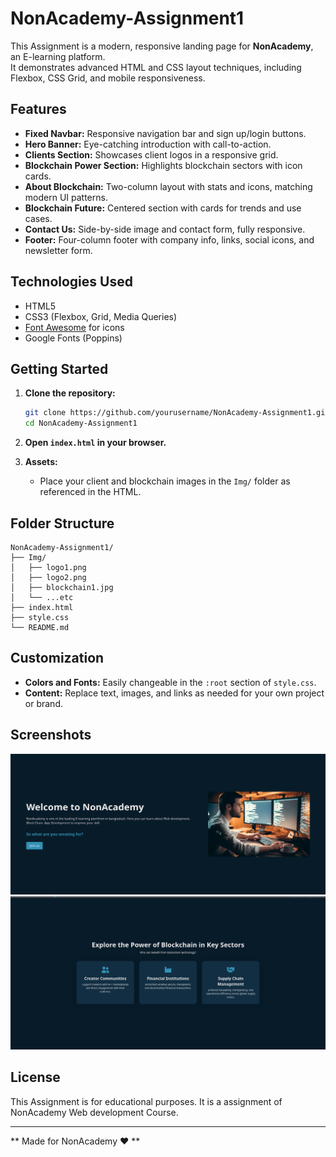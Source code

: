 # NonAcademy-Assignment1

This Assignment is a modern, responsive landing page for **NonAcademy**, an E-learning platform.  
It demonstrates advanced HTML and CSS layout techniques, including Flexbox, CSS Grid, and mobile responsiveness.

## Features

- **Fixed Navbar:** Responsive navigation bar and sign up/login buttons.
- **Hero Banner:** Eye-catching introduction with call-to-action.
- **Clients Section:** Showcases client logos in a responsive grid.
- **Blockchain Power Section:** Highlights blockchain sectors with icon cards.
- **About Blockchain:** Two-column layout with stats and icons, matching modern UI patterns.
- **Blockchain Future:** Centered section with cards for trends and use cases.
- **Contact Us:** Side-by-side image and contact form, fully responsive.
- **Footer:** Four-column footer with company info, links, social icons, and newsletter form.

## Technologies Used

- HTML5
- CSS3 (Flexbox, Grid, Media Queries)
- [Font Awesome](https://fontawesome.com/) for icons
- Google Fonts (Poppins)

## Getting Started

1. **Clone the repository:**
   ```bash
   git clone https://github.com/yourusername/NonAcademy-Assignment1.git
   cd NonAcademy-Assignment1
   ```

2. **Open `index.html` in your browser.**

3. **Assets:**  
   - Place your client and blockchain images in the `Img/` folder as referenced in the HTML.

## Folder Structure

```
NonAcademy-Assignment1/
├── Img/
│   ├── logo1.png
│   ├── logo2.png
│   ├── blockchain1.jpg
│   └── ...etc
├── index.html
├── style.css
└── README.md
```

## Customization

- **Colors and Fonts:** Easily changeable in the `:root` section of `style.css`.
- **Content:** Replace text, images, and links as needed for your own project or brand.

## Screenshots

![alt text](image-1.png)
![alt text](image-2.png)
## License

This Assignment is for educational purposes. It is a assignment of NonAcademy Web development Course.

---

** Made for NonAcademy ❤️ **